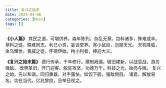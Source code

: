 ```yaml
---
title: 复兴之始末
date: 2024-04-06
categories: [Mess]
tags: []
---
```


**《小人篇》**
其民之道，可堪供养。森年陈列，杂乱无章。岂料诸多，殊难成丰。
草料之徒，殊难同志。利己小资，妄谈恩养。宵小鼠目，岂窥天光。
天机降临，金乌耀世。畏威之徒，怀德伊始。拘小利者，捧迎大义。

**《复兴之始末篇》**
德行传承，千年修行。建制阙漏，破旧建新。以战息战，游刃强敌。
改弊革旧，开门迎客。脱贫攻坚，功德万千。科技之光，始亮与微。
复兴之始，先以和谐。同归重器，对手露怯。如饺下舰，强敌侧目。
诸君，解放易名，功在当代。亿兆黎庶，且举目视之。